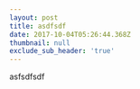 ```yaml
---
layout: post
title: asdfsdf
date: 2017-10-04T05:26:44.368Z
thumbnail: null
exclude_sub_header: 'true'
---
```

asfsdfsdf

